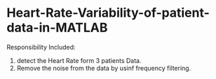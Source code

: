 # Heart-Rate-Variability-of-patient-data-in-MATLAB
Responsibility Included:
1) detect the Heart Rate form 3 patients Data.
2) Remove the noise from the data by usinf frequency filtering.
